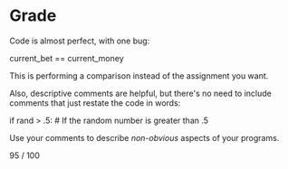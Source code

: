 # Grade

Code is almost perfect, with one bug:

current_bet == current_money

This is performing a comparison instead of the assignment you want.

Also, descriptive comments are helpful, but there's no need to include comments that just restate the code in words:

if rand > .5:  # If the random number is greater than .5

Use your comments to describe *non-obvious* aspects of your programs.

95 / 100
